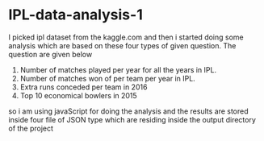 # IPL-data-analysis-1

I picked ipl dataset from the kaggle.com and then i started doing some analysis which are based on these four types of given 
question. The question are given below 

1. Number of matches played per year for all the years in IPL.
2. Number of matches won of per team per year in IPL.
3. Extra runs conceded per team in 2016
4. Top 10 economical bowlers in 2015

so i am using javaScript for doing the analysis and the results are stored inside four file of JSON type which are residing inside 
the output directory of the project
